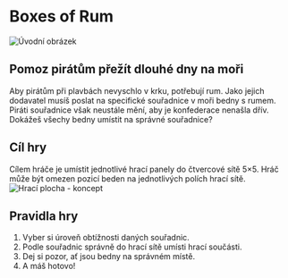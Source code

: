 # Boxes of Rum
![Úvodní obrázek](#)
## Pomoz pirátům přežít dlouhé dny na moři
Aby pirátům při plavbách nevyschlo v krku, potřebují rum. Jako jejich dodavatel musíš poslat na specifické souřadnice v moři bedny s rumem. Piráti souřadnice však neustále mění, aby je konfederace nenašla dřív. Dokážeš všechy bedny umístit na správné souřadnice?
## Cíl hry
Cílem hráče je umístit jednotlivé hrací panely do čtvercové sítě 5×5.
Hráč může být omezen pozicí beden na jednotlivých polích hrací sítě.
![Hrací plocha - koncept](#)
## Pravidla hry
1. Vyber si úroveň obtížnosti daných souřadnic.
2. Podle souřadnic správně do hrací sítě umísti hrací součásti.
3. Dej si pozor, ať jsou bedny na správném místě.
4. A máš hotovo!